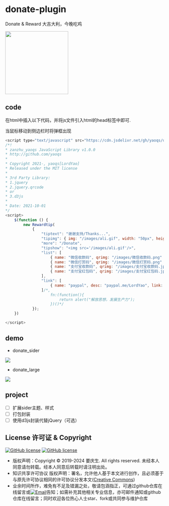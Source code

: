 # donate-plugin

Donate &amp; Reward 大吉大利，今晚吃鸡

<image src="https://yaoqs.github.io/donate-plugin/kw7q5d.jpg" width="200px"/>

## code

在html中插入以下代码，并将js文件引入html的head标签中即可.

当鼠标移动到侧边栏时将弹框出现

```js
<script type="text/javascript" src="https://cdn.jsdelivr.net/gh/yaoqs/donate-plugin/zanzhu_yaoqs.min.js"></script>
/*!
* zanzhu_yaoqs JavaScript Library v1.0.0
* http://github.com/yaoqs
*
* Copyright 2021-, yaoqs[LordYao]
* Released under the MIT license
*
* 3rd Party Library:
* 1.jquery
* 2.jquery.qrcode
* or
* 3.d3js
*
* Date: 2021-10-01
*/
<script>
    $(function () {
        new Rewardtip(
            {
                "tiptext": "谢谢支持/Thanks...",
                "tipimg": { img: "/images/ali.gif", width: "50px", height: "50px" },  //可选
                "more": "/Donate",
                "tipshow": "<img src='/images/ali.gif'/>",                     //可选
                "list": [
                    { name: "微信收款码", qrimg: "/images/微信收款码.png" },
                    { name: "微信打赏码", qrimg: "/images/微信打赏码.png" },
                    { name: "支付宝收款码", qrimg: "/images/支付宝收款码.jpg" },
                    { name: "支付宝红包码", qrimg: "/images/支付宝红包码.jpg" }
                ],
                "link": [
                    { name: "paypal", desc: "paypal.me/LordYao", link: "https://www.paypal.com/cgi-bin/webscr?cmd=_xclick&business=243292490@qq.com&currency_code=USD&amount=1&return=http://yaoqs.github.com/about&item_name=LordYao%27s%20Blog&undefined_quantity=1" }
                ]/*,
                    fn:(function(){
                        return alert("解放思想，发展生产力");
                    })()*/
            });
    })

</script>
```

## demo

- donate_sider
<img src="https://yaoqs.github.io/donate-plugin/donate_sider.png"/>

- donate_large
<img src="https://yaoqs.github.io/donate-plugin/donate_large.png"/>

## project

- [ ] 扩展sider主题、样式
- [ ] 打包封装
- [ ] 使用d3js封装代替jQuery（可选）

## License 许可证 & Copyright

[![GitHub license](https://badgen.net/github/license/yaoqs/donate-plugin)](https://github.com/yaoqs/donate-plugin/blob/master/LICENSE) [![GitHub license](https://img.shields.io/github/license/yaoqs/donate-plugin.svg)](https://github.com/yaoqs/donate-plugin/blob/master/LICENSE)

- 版权声明：Copyright © 2019-2024 要庆生. All rights reserved. 未经本人同意请勿转载。经本人同意后转载时请注明出处。
- 知识共享许可协议 版权声明：署名，允许他人基于本文进行创作，且必须基于与原先许可协议相同的许可协议分发本文([Creative Commons](http://creativecommons.org/licenses/by-sa/4.0/ ))
- 业余时间所作，难免有不足及错漏之处，敬请包涵指正，可通过github仓库在线留言或[![Email](http://rescdn.qqmail.com/zh_CN/htmledition/images/function/qm_open/ico_mailme_01.png)](http://mail.qq.com/cgi-bin/qm_share?t=qm_mailme&email=m_L69OroxPj1qqKjrdvq6rX49PY)告知；如需补充其他相关专业信息，亦可邮件通知或github仓库在线留言；同时欢迎各位热心人士star、fork或共同参与维护仓库
